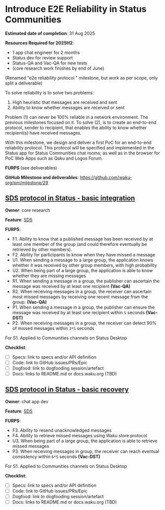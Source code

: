 # Introduce E2E Reliability in Status Communities

**Estimated date of completion**: 31 Aug 2025

**Resources Required for 2025H2**:
- 1 app chat engineer for 2 months
- Status dev for review support
- Status-QA and Vac-QA for new tests
- (core research work finishes by end of June)

(Renamed "e2e reliability protocol " milestone, but work as per scope, only split a deliverable)

To solve reliability is to solve two problems:

1. High heuristic that messages are received and sent
2. Ability to know whether messages are received or sent

Problem (1) can never be 100% reliable in a network environment. The previous milestones focused on it.
To solve (2), is to create an end-to-end protocol, sender to recipient, that enables the ability to know whether recipient(s) have received messages.

With this milestone, we design and deliver a first PoC for an end-to-end reliability protocol.
This protocol will be specified and implemented in the Status app for Status Communities chat rooms;
as well as in the browser for PoC Web Apps such as Qaku and Logos Forum.

**FURPS** (see deliverables)

**GitHub Milestone and deliverables**: https://github.com/waku-org/pm/milestone/29

## [SDS protocol in Status - basic integration](https://github.com/waku-org/pm/issues/194)

**Owner**: core research

**Feature**: [SDS](/FURPS/application/sds.md)

**FURPS**:
- F1. Ability to know that a published message has been received by at least one member of the group (and could therefore eventually be retrieved by other members).
- F2. Ability for participants to know when they have missed a message
- U1. When sending a message to a large group, the application knows whether it was received by other group members, with high probability
- U2. When being part of a large group, the application is able to know whether they are missing messages
- R1. When sending a message in a group, the publisher can ascertain the message was received by at least one recipient **(Vac-QA)**
- R2. When receiving messages in a group, the receiver can ascertain most missed messages by receiving one recent message from the group. **(Vac-QA)**
- P1. When sending a message in a group, the publisher can ensure the message was received by at least one recipient within `S` seconds **(Vac-DST)**
- P2. When receiving messages in a group, the receiver can detect 90% of missed messages within `3*S` seconds

For S1. Applied to Communities channels on Status Desktop

**Checklist**:
- [ ] Specs: link to specs and/or API definition
- [ ] Code: link to GitHub issues/PRs/Epic
- [ ] Dogfood: link to dogfooding session/artefact
- [ ] Docs: links to README.md or docs.waku.org (TBD)

## [SDS protocol in Status - basic recovery](https://github.com/waku-org/pm/issues/304)

**Owner**: chat app dev

**Feature**: [SDS](/FURPS/application/sds.md)

**FURPS**:
- F3. Ability to resend unacknowledged messages
- F4. Ability to retrieve missed messages using Waku store protocol
- U3. When being part of a large group, the application is able to retrieve missed messages
- P3. When receiving messages in group, the receiver can reach eventual consistency within `6*S` seconds **(Vac-DST)**

For S1. Applied to Communities channels on Status Desktop

**Checklist**:
- [ ] Specs: link to specs and/or API definition
- [ ] Code: link to GitHub issues/PRs/Epic
- [ ] Dogfood: link to dogfooding session/artefact
- [ ] Docs: links to README.md or docs.waku.org (TBD)
